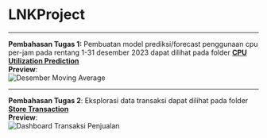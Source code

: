 # LNKProject
---
**Pembahasan Tugas 1:** Pembuatan model prediksi/forecast penggunaan cpu per-jam pada rentang 1-31 desember 2023 dapat dilihat pada folder [**CPU Utilization Prediction**](https://github.com/22bayusetia/LNKProject/tree/main/CPU%20Utilization%20Prediction)  
**Preview**:  
![Desember Moving Average](https://drive.google.com/uc?export=view&id=1fK3uRParLi2NmUNQL1QUp_stUjqiwGNR)

---
**Pembahasan Tugas 2**: Eksplorasi data transaksi dapat dilihat pada folder [**Store Transaction**](https://github.com/22bayusetia/LNKProject/tree/main/Store%20Transaction)  
**Preview**:  
![Dashboard Transaksi Penjualan](https://drive.google.com/uc?export=view&id=1KdQ-uMBkmdKinafFGcId-uaphzDS6KMb)
